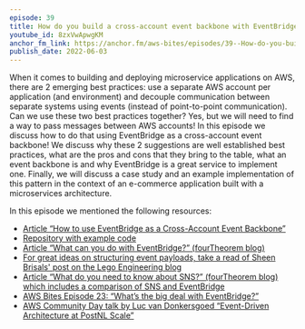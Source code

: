 ```yaml
---
episode: 39
title: How do you build a cross-account event backbone with EventBridge?
youtube_id: 8zxVwApwgKM
anchor_fm_link: https://anchor.fm/aws-bites/episodes/39--How-do-you-build-a-cross-account-event-backbone-with-EventBridge-e1jd97n
publish_date: 2022-06-03
---
```



When it comes to building and deploying microservice applications on AWS, there are 2 emerging best practices: use a separate AWS account per application (and environment) and decouple communication between separate systems using events (instead of point-to-point communication). Can we use these two best practices together? Yes, but we will need to find a way to pass messages between AWS accounts! In this episode we discuss how to do that using EventBridge as a cross-account event backbone! We discuss why these 2 suggestions are well established best practices, what are the pros and cons that they bring to the table, what an event backbone is and why EventBridge is a great service to implement one. Finally, we will discuss a case study and an example implementation of this pattern in the context of an e-commerce application built with a microservices architecture.

In this episode we mentioned the following resources:
  - [Article “How to use EventBridge as a Cross-Account Event Backbone”](https://dev.to/eoinsha/how-to-use-eventbridge-as-a-cross-account-event-backbone-5fik) 
  - [Repository with example code](https://github.com/fourTheorem/cross-account-eventbridge/)
  - [Article “What can you do with EventBridge?” (fourTheorem blog)](https://www.fourtheorem.com/blog/what-can-you-do-with-eventbridge) 
  - [For great ideas on structuring event payloads, take a read of Sheen Brisals' post on the Lego Engineering blog](https://medium.com/lego-engineering/the-power-of-amazon-eventbridge-is-in-its-detail-92c07ddcaa40)
  - [Article “What do you need to know about SNS?” (fourTheorem blog) which includes a comparison of SNS and EventBridge](https://www.fourtheorem.com/blog/what-do-you-need-to-know-about-sns)
  - [AWS Bites Episode 23: “What’s the big deal with EventBridge?”](https://www.youtube.com/watch?v=UjIE5qp-v8w)
  - [AWS Community Day talk by Luc van Donkersgoed “Event-Driven Architecture at PostNL Scale”](https://www.youtube.com/watch?v=nyoMF1AEI7g)
 